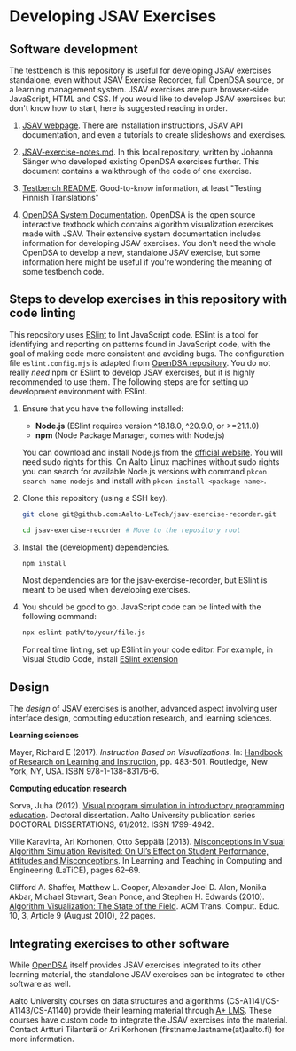 # Developing JSAV Exercises

## Software development

The testbench is this repository is useful for developing JSAV exercises
standalone, even without JSAV Exercise Recorder, full OpenDSA source, or a
learning management system. JSAV exercises are pure browser-side JavaScript,
HTML and CSS. If you would like to develop JSAV exercises but don't know how to
start, here is suggested reading in order.

1. [JSAV webpage](http://jsav.io/). There are installation instructions,
   JSAV API documentation, and even a tutorials to create slideshows and
   exercises.

2. [JSAV-exercise-notes.md](JSAV-exercise-notes.md). In this local repository, 
   written by Johanna Sänger who developed existing OpenDSA exercises further.
   This document contains a walkthrough of the code of one exercise.

3. [Testbench README](testbench/README.md). Good-to-know information, at least
   "Testing Finnish Translations"

4. [OpenDSA System Documentation](https://opendsa.readthedocs.io/en/latest/AV.html). OpenDSA is the
   open source interactive textbook which contains algorithm visualization
   exercises made with JSAV. Their extensive system documentation includes
   information for developing JSAV exercises. You don't need the whole OpenDSA
   to develop a new, standalone JSAV exercise, but some information here might
   be useful if you're wondering the meaning of some testbench code.

## Steps to develop exercises in this repository with code linting

This repository uses [ESlint](https://eslint.org/) to lint JavaScript code. ESlint is a tool for identifying and reporting on patterns found in JavaScript code, with the goal of making code more consistent and avoiding bugs. The configuration file `eslint.config.mjs` is adapted from [OpenDSA repository](https://github.com/OpenDSA/OpenDSA). You do not really *need* npm or ESlint to develop JSAV exercises, but it is highly recommended to use them. The following steps are for setting up development environment with ESlint.

1. Ensure that you have the following installed:

   - **Node.js** (ESlint requires version ^18.18.0, ^20.9.0, or >=21.1.0)
   - **npm** (Node Package Manager, comes with Node.js)

   You can download and install Node.js from the [official website](https://nodejs.org/en/download/package-manager). You will need sudo rights for this. On Aalto Linux machines without sudo rights you can search for available Node.js versions with command `pkcon search name nodejs` and install with `pkcon install <package name>`.

2. Clone this repository (using a SSH key).

   ```bash
   git clone git@github.com:Aalto-LeTech/jsav-exercise-recorder.git

   cd jsav-exercise-recorder # Move to the repository root
   ```

3. Install the (development) dependencies.

   ```bash
   npm install
   ```

   Most dependencies are for the jsav-exercise-recorder, but ESlint is meant to be used when developing exercises.

4. You should be good to go. JavaScript code can be linted with the following command:

   ```bash
   npx eslint path/to/your/file.js
   ```

   For real time linting, set up ESlint in your code editor. For example, in Visual Studio Code, install [ESlint extension](https://marketplace.visualstudio.com/items?itemName=dbaeumer.vscode-eslint)

## Design

The *design* of JSAV exercises is another, advanced aspect involving user
interface design, computing education research, and learning sciences.

**Learning sciences**

Mayer, Richard E (2017). *Instruction Based on Visualizations*. In: [Handbook of
  Research on Learning and
  Instruction](https://www.routledge.com/Handbook-of-Research-on-Learning-and-Instruction/Mayer-Alexander/p/book/9781138831766),
  pp. 483-501. Routledge, New York, NY, USA. ISBN 978-1-138-83176-6.

**Computing education research**

Sorva, Juha (2012). [Visual program simulation in introductory programming
education](https://aaltodoc.aalto.fi/handle/123456789/3534). Doctoral
dissertation. Aalto University publication series DOCTORAL DISSERTATIONS,
61/2012. ISSN 1799-4942.

Ville Karavirta, Ari Korhonen, Otto Seppälä (2013). [Misconceptions in Visual Algorithm Simulation Revisited: On UI’s Effect on Student Performance, Attitudes and Misconceptions](http://dx.doi.org/10.1109/LaTiCE.2013.35). In Learning and Teaching in Computing and Engineering (LaTiCE), pages 62–69.

Clifford A. Shaffer, Matthew L. Cooper, Alexander Joel D. Alon, Monika Akbar,
Michael Stewart, Sean Ponce, and Stephen H. Edwards (2010). [Algorithm
Visualization: The State of the
Field](https://doi.org/10.1145/1821996.1821997). ACM Trans. Comput. Educ. 10,
3, Article 9 (August 2010), 22 pages.

## Integrating exercises to other software

While [OpenDSA](https://opendsa-server.cs.vt.edu/) itself provides JSAV
exercises integrated to its other learning material, the standalone JSAV
exercises can be integrated to other software as well.

Aalto University courses on data structures and algorithms
(CS-A1141/CS-A1143/CS-A1140) provide their learning material through [A+
LMS](https://apluslms.github.io/). These courses have custom code to integrate
the JSAV exercises into the material. Contact Artturi Tilanterä or Ari Korhonen
(firstname.lastname(at)aalto.fi) for more information.